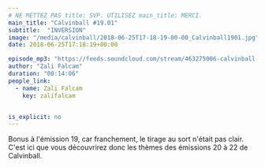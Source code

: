 ```yaml
---
# NE METTEZ PAS title: SVP. UTILISEZ main_title: MERCI.
main_title: "Calvinball #19.01"
subtitle:  "INVERSION"
image: "/media/calvinball/2018-06-25T17-18-19-00-00_Calvinball1901.jpg"
date: 2018-06-25T17:18:19+00:00

episode_mp3: "https://feeds.soundcloud.com/stream/463275006-calvinball-radio-calvinball-1901-inversion.mp3"
author: "Zali Falcam"
duration: "00:14:06"
people_link: 
  - name: Zali Falcam
    key: zalifalcam


is_explicit: no
---
```


<PodcastHeader/>

<!-- ECRIRE LA DESCRIPTION DE L'EPISODE SOUS CETTE LIGNE -->
Bonus à l'émission 19, car franchement, le tirage au sort n'était pas clair. C'est ici que vous découvrirez donc les thèmes des émissions 20 à 22 de Calvinball.

